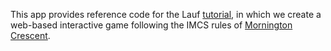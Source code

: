 This app provides reference code for the Lauf [tutorial](../../docs/tutorial/index.md), in which we create a web-based interactive game following the IMCS rules of [Mornington Crescent](https://www.youtube.com/watch?v=OjOsOB4erZI).
